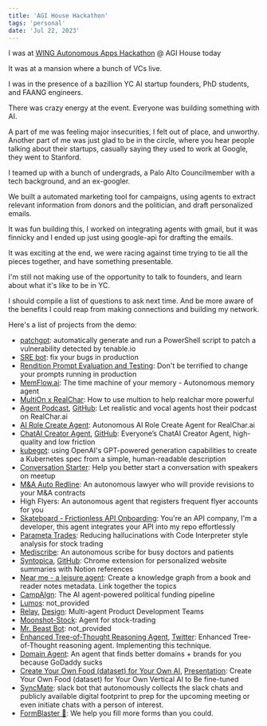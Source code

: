 ```yaml
---
title: 'AGI House Hackathon'
tags: 'personal'
date: 'Jul 22, 2023'
---
```


I was at [WING Autonomous Apps Hackathon](https://partiful.com/e/uYzDzXUstD8D8kvuA8Zl) @ AGI House today

It was at a mansion where a bunch of VCs live.

I was in the presence of a bazillion YC AI startup founders, PhD students, and FAANG engineers.

There was crazy energy at the event. Everyone was building something with AI.

A part of me was feeling major insecurities, I felt out of place, and unworthy. Another part of me was just glad to be in the circle, where you hear people talking about their startups, casually saying they used to work at Google, they went to Stanford.

I teamed up with a bunch of undergrads, a Palo Alto Councilmember with a tech background, and an ex-googler.

We built a automated marketing tool for campaigns, using agents to extract relevant information from donors and the politician, and draft personalized emails.

It was fun building this, I worked on integrating agents with gmail, but it was finnicky and I ended up just using google-api for drafting the emails.

It was exciting at the end, we were racing against time trying to tie all the pieces together, and have something presentable.

I'm still not making use of the opportunity to talk to founders, and learn about what it's like to be in YC.

I should compile a list of questions to ask next time. And be more aware of the benefits I could reap from making connections and building my network.

Here's a list of projects from the demo:

- [patchgpt](https://github.com/XeroSecLLC/Hackathon): automatically generate and run a PowerShell script to patch a vulnerability detected by tenable.io
- [SRE bot](https://github.com/maxockner/sre-bot/tree/main): fix your bugs in production
- [Rendition Prompt Evaluation and Testing](https://www.loom.com/share/523f07131fcd410fb10d7ee7ae193fe1): Don't be terrified to change your prompts running in production
- [MemFlow.ai](https://memflow.ai/): The time machine of your memory - Autonomous memory agent
- [MultiOn x RealChar](https://twitter.com/agishaun/status/1682957512537182211): How to use multion to help realchar more powerful
- [Agent Podcast](https://vimeo.com/manage/videos/847675865), [GitHub](https://github.com/Shaunwei/RealChar): Let realistic and vocal agents host their podcast on RealChar.ai
- [AI Role Create Agent](https://colab.research.google.com/drive/1y6PQMzZX9QQKIeliGOmLDVoc78TbAQgm?usp=sharing): Autonomous AI Role Create Agent for RealChar.ai
- [ChatAI Creator Agent](https://vimeo.com/847674290?share=copy), [GitHub](https://github.com/xl402/chatAI-creator): Everyone’s ChatAI Creator Agent, high-quality and low friction
- [kubegpt](https://github.com/dkozlov/kubegpt): using OpenAI's GPT-powered generation capabilities to create a Kubernetes spec from a simple, human-readable description
- [Conversation Starter](https://github.com/hack-n-prototype/public-230722-convo-starter-ai): Help you better start a conversation with speakers on meetup
- [M&A Auto Redline](https://mna-review-8926c18873bf.herokuapp.com/NTIxOTk1.html): An autonomous lawyer who will provide revisions to your M&A contracts
- High Flyers: An autonomous agent that registers frequent flyer accounts for you
- [Skateboard - Frictionless API Onboarding](https://github.com/onjas-buidl/CodeWarp): You're an API company, I'm a developer, this agent integrates your API into my repo effortlessly
- [Parameta Trades](https://github.com/ninjaa/better-answers): Reducing hallucinations with Code Interpreter style analysis for stock trading
- [Mediscribe](https://github.com/vrtejus/MediScribe.AI/): An autonomous scribe for busy doctors and patients
- [Syntopica](https://vimeo.com/847680048?share=copy), [GitHub](https://github.com/Adityarai10101/readerProject): Chrome extension for personalized website summaries with Notion references
- [Near me - a leisure agent](https://github.com/davidvi/near-me): Create a knowledge graph from a book and reader notes metadata. Link together the topics
- [CampAIgn](https://github.com/gltanaka/donation_agent): The AI agent-powered political funding pipeline
- [Lumos](https://github.com/Sivolc2/auto_wing_hacks): not_provided
- [Relay](https://github.com/tmc/the-AIvengers), [Design](https://www.canva.com/design/DAFpadasi_8/3Y9Qy7EJt_aFjmalD-Sbbw/edit?utm_content=DAFpadasi_8&utm_campaign=designshare&utm_medium=link2&utm_source=sharebutton): Multi-agent Product Development Teams
- [Moonshot-Stock](not_provided): Agent for stock-trading
- [Mr. Beast Bot](not_provided): not_provided
- [Enhanced Tree-of-Thought Reasoning Agent](https://github.com/sockcymbal/enhanced-llm-reasoning-tree-of-thoughts), [Twitter](https://twitter.com/sockcymbal/status/1682594125273796609): Enhanced Tree-of-Thought reasoning agent. Implementing this technique.
- [Domain Agent](not_provided): An agent that finds better domains + brands for you because GoDaddy sucks
- [Create Your Own Food (dataset) for Your Own AI](https://github.com/QingyunSun/Create-your-Own-Dataset-AutoML/tree/main), [Presentation](https://docs.google.com/presentation/d/1SjkkemUhfUE1MJoW0emCATsmDwzS6I6K6X0i09sn3_E/edit?usp=sharing): Create Your Own Food (dataset) for Your Own Vertical AI to Be fine-tuned
- [SyncMate](https://github.com/hamnaanaa/AGI-House-autonomous-agents-SyncMate): slack bot that autonomously collects the slack chats and publicly available digital footprint to prep for the upcoming meeting or even initiate chats with a person of interest.
- [FormBlaster 🔫](not_provided): We help you fill more forms than you could.
